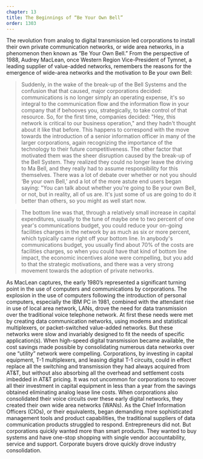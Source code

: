 ```yaml
---
chapter: 13
title: The Beginnings of “Be Your Own Bell”
order: 1303
---
```

The revolution from analog to digital transmission led corporations to install their own private communication networks, or wide area networks, in a phenomenon then known as “Be Your Own Bell.” From the perspective of 1988, Audrey MacLean, once Western Region Vice-President of Tymnet, a leading supplier of value-added networks, remembers the reasons for the emergence of wide-area networks and the motivation to Be your own Bell:

>Suddenly, in the wake of the break-up of the Bell Systems and the confusion that that caused, major corporations decided: communications is no longer simply an operating expense, it's so integral to the communication flow and the information flow in your company that if behooves you, strategically, to take control of that resource. So, for the first time, companies decided:  "Hey, this network is critical to our business operation," and they hadn't thought about it like that before. This happens to correspond with the move towards the introduction of a senior information officer in many of the larger corporations, again recognizing the importance of the technology to their future competitiveness. The other factor that motivated them was the sheer disruption caused by the break-up of the Bell System. They realized they could no longer leave the driving to Ma Bell, and they really had to assume responsibility for this themselves. There was a lot of debate over whether or not you should ‘Be your own Bell,’ and a lot of the more astute end users began saying: "You can talk about whether you're going to Be your own Bell, or not, but in reality, all of us are. It's just some of us are going to do it better than others, so you might as well start now.

>The bottom line was that, through a relatively small increase in capital expenditures, usually to the tune of maybe one to two percent of one year's communications budget, you could reduce your on-going facilities charges in the network by as much as six or more percent, which typically came right off your bottom line. In anybody's communications budget, you usually find about 70% of the costs are facilities charges, so when you could have that kind of bottom line impact, the economic incentives alone were compelling, but you add to that the strategic motivations, and there was a very strong movement towards the adoption of private networks.

As MacLean captures, the early 1980’s represented a significant turning point in the use of computers and communications by corporations. The explosion in the use of computers following the introduction of personal computers, especially the IBM PC in 1981, combined with the attendant rise in use of local area network, LANs, drove the need for data transmission over the traditional voice telephone network. At first these needs were met by creating data communication networks, using modems and statistical multiplexers, or packet-switched value-added networks. But these networks were slow and invariably designed to fit the needs of specific application(s). When high-speed digital transmission became available, the cost savings made possible by consolidating numerous data networks over one “utility” network were compelling. Corporations, by investing in capital equipment, T-1 multiplexers, and leasing digital T-1 circuits, could in effect replace all the switching and transmission they had always acquired from AT&T, but without also absorbing all the overhead and settlement costs imbedded in AT&T pricing. It was not uncommon for corporations to recover all their investment in capital equipment in less than a year from the savings obtained eliminating analog lease line costs. When corporations also consolidated their voice circuits over these early digital networks, they created their own wide area networks (WANs). As the Chief Information Officers (CIOs), or their equivalents, began demanding more sophisticated management tools and product capabilities, the traditional suppliers of data communication products struggled to respond. Entrepreneurs did not. But corporations quickly wanted more than smart products. They wanted to buy systems and have one-stop shopping with single vendor accountability, service and support. Corporate buyers drove quickly drove industry consolidation.
